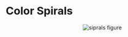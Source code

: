 # Color Spirals

<p align="center">
  <img src="https://github.com/planelles20/modern-openGL-practice/blob/master/example5/result/result5.gif?raw=true" alt="siprals figure"/>
</p>
